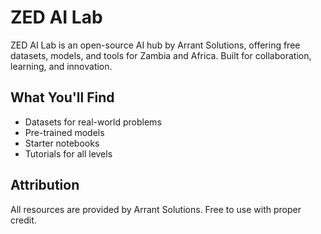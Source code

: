 # ZED AI Lab

ZED AI Lab is an open-source AI hub by Arrant Solutions, offering free datasets, models, and tools for Zambia and Africa. Built for collaboration, learning, and innovation.

## What You'll Find
- Datasets for real-world problems
- Pre-trained models
- Starter notebooks
- Tutorials for all levels

## Attribution
All resources are provided by Arrant Solutions. Free to use with proper credit.
